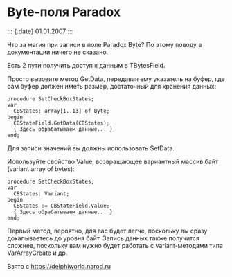 Byte-поля Paradox
=================

::: {.date}
01.01.2007
:::

Что за магия при записи в поле Paradox Byte? По этому поводу в
документации ничего не сказано.

Есть 2 пути получить доступ к данным в TBytesField.

Просто вызовите метод GetData, передавая ему указатель на буфер, где сам
буфер должен иметь размер, достаточный для хранения данных:

    procedure SetCheckBoxStates;
    var
      CBStates: array[1..13] of Byte;
    begin
      CBStateField.GetData(CBStates);
      { Здесь обрабатываем данные... }
    end;

Для записи значений вы должны использовать SetData.

Используйте свойство Value, возвращающее вариантный массив байт (variant
array of bytes):

    procedure SetCheckBoxStates;
    var
      CBStates: Variant;
    begin
      CBStates := CBStateField.Value;
      { Здесь обрабатываем данные... }
    end;

Первый метод, вероятно, для вас будет легче, поскольку вы сразу
докапываетесь до уровня байт. Запись данных также получится сложнее,
поскольку вам нужно будет работать с variant-методами типа
VarArrayCreate и др.

Взято с <https://delphiworld.narod.ru>
